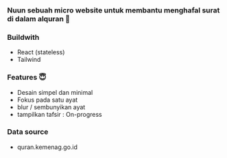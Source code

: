 ### Nuun sebuah micro website untuk membantu menghafal surat di dalam alquran 🤲

### Buildwith 
- React (stateless)
- Tailwind
 ### Features 😇
 - Desain simpel dan minimal
 - Fokus pada satu ayat
 - blur / sembunyikan ayat
 - tampilkan tafsir : On-progress
 
 ### Data source 
 - quran.kemenag.go.id